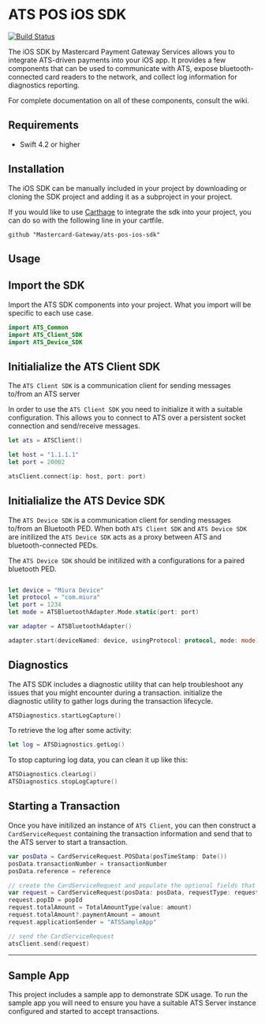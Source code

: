# ATS POS iOS SDK

[![Build Status](https://travis-ci.org/Mastercard-Gateway/ats-pos-ios-sdk.svg?branch=master)](https://travis-ci.org/Mastercard-Gateway/ats-pos-ios-sdk)

The iOS SDK by Mastercard Payment Gateway Services allows you to integrate ATS-driven payments into your iOS app. It provides a few components that can be used to communicate with ATS, expose bluetooth-connected card readers to the network, and collect log information for diagnostics reporting.

For complete documentation on all of these components, consult the wiki.

## Requirements
  - Swift 4.2 or higher

## Installation

The iOS SDK can be manually included in your project by downloading or cloning the SDK project and adding it as a subproject in your project.  


If you would like to use [Carthage]( https://github.com/Carthage/Carthage) to integrate the sdk into your project, you can do so with the following line in your cartfile.

```
github "Mastercard-Gateway/ats-pos-ios-sdk"
```

## Usage

## Import the SDK
Import the ATS SDK components into your project. What you import will be specific to each use case.

```swift
import ATS_Common
import ATS_Client_SDK
import ATS_Device_SDK
```

## Initialialize the ATS Client SDK

The `ATS Client SDK` is a communication client for sending messages to/from an ATS server

In order to use the `ATS Client SDK` you need to initialize it with a suitable configuration. This allows you to connect to ATS over a persistent socket connection and send/receive messages.

```swift
let ats = ATSClient()

let host = "1.1.1.1"
let port = 20002

atsClient.connect(ip: host, port: port)

```

## Initialialize the ATS Device SDK

The `ATS Device SDK` is a communication client for sending messages to/from an Bluetooth PED. When both `ATS Client SDK` and `ATS Device SDK` are initilized the `ATS Device SDK` acts as a proxy between ATS and bluetooth-connected PEDs.

The `ATS Device SDK` should be initilized with a configurations for a paired bluetooth PED.

```swift

let device = "Miura Device"
let protocol = "com.miura"
let port = 1234
let mode = ATSBluetoothAdapter.Mode.static(port: port)

var adapter = ATSBluetoothAdapter()

adapter.start(deviceNamed: device, usingProtocol: protocol, mode: mode)
```

## Diagnostics

The ATS SDK includes a diagnostic utility that can help troubleshoot any issues that you might encounter during a transaction. initialize the diagnostic utility to gather logs during the transaction lifecycle.

```swift
ATSDiagnostics.startLogCapture()
```
To retrieve the log after some activity:
```swift
let log = ATSDiagnostics.getLog()
```
To stop capturing log data, you can clean it up like this:
```swift
ATSDiagnostics.clearLog()
ATSDiagnostics.stopLogCapture()
```

## Starting a Transaction
Once you have initilized an instance of `ATS Client`, you can then construct a `CardServiceRequest` containing the transaction information and send that to the ATS server to start a transaction.

```swift
var posData = CardServiceRequest.POSData(posTimeStamp: Date())
posData.transactionNumber = transactionNumber
posData.reference = reference

// create the CardServiceRequest and populate the optional fields that we need for this transaction.
var request = CardServiceRequest(posData: posData, requestType: requestType, workstationID: workstation, requestID: requestID)
request.popID = popId
request.totalAmount = TotalAmountType(value: amount)
request.totalAmount?.paymentAmount = amount
request.applicationSender = "ATSSampleApp"

// send the CardServiceRequest
atsClient.send(request)
```

---

## Sample App
This project includes a sample app to demonstrate SDK usage. To run the sample app you will need to ensure you have a suitable ATS Server instance configured and started to accept transactions.
